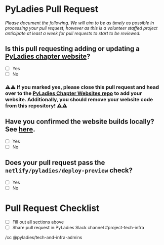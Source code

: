 <!--
Please document the following for your pull request.
-->

# PyLadies Pull Request
_Please document the following. We will aim to be as timely as possible in processing your pull request, however as this is a volunteer staffed project anticipate at least a week for pull requests to start to be reviewed._ 

## Is this pull requesting adding or updating a [PyLadies chapter website](https://github.com/pyladies/pyladies#to-add-a-new-pyladies-location)? 
<!--
Example of response:

Mark which one is correct. Only open pull requests to add your PyLadies chapter information to the [official locations list](https://pyladies.com/locations/). This repository no longer hosts official PyLadies chapter websites.
--> 

- [ ] Yes
- [ ] No

### :warning::warning: If you marked yes, please close this pull request and head over to the [PyLadies Chapter Websites repo](github.com/pyladies/chapter-websites#README.md) to add your website. Additionally, you should remove your website code from this repository! :warning::warning:
<!--
This repository no longer hosts the chapter website code and should be getting migrated to the [PyLadies Chapter Websites repo](github.com/pyladies/chapter-websites#README.md)
-->

## Have you confirmed the website builds locally? See [here](https://github.com/pyladies/pyladies#run-the-site-locally).
<!--
Example of response:

Mark which one is correct. Include a screen shot confirming the website builds with your changes.
-->

- [ ] Yes
- [ ] No

##  Does your pull request pass the `netlify/pyladies/deploy-preview` check?
<!--
Example of response:

Mark which one is correct. 
-->

- [ ] Yes
- [ ] No

# Pull Request Checklist

- [ ] Fill out all sections above
- [ ] Share pull request in PyLadies Slack channel #project-tech-infra

/cc @pyladies/tech-and-infra-admins
<!--
Add any other team you think should be subscribed to this issue

/cc your team
-->
